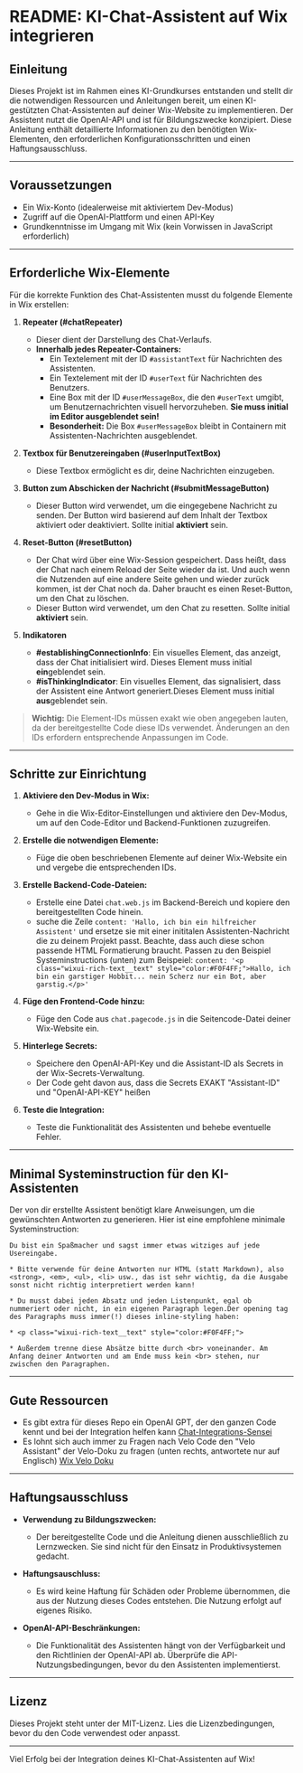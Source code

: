 # README: KI-Chat-Assistent auf Wix integrieren

## Einleitung
Dieses Projekt ist im Rahmen eines KI-Grundkurses entstanden und stellt dir die notwendigen Ressourcen und Anleitungen bereit, um einen KI-gestützten Chat-Assistenten auf deiner Wix-Website zu implementieren. Der Assistent nutzt die OpenAI-API und ist für Bildungszwecke konzipiert. Diese Anleitung enthält detaillierte Informationen zu den benötigten Wix-Elementen, den erforderlichen Konfigurationsschritten und einen Haftungsausschluss.

---

## Voraussetzungen
- Ein Wix-Konto (idealerweise mit aktiviertem Dev-Modus)
- Zugriff auf die OpenAI-Plattform und einen API-Key
- Grundkenntnisse im Umgang mit Wix (kein Vorwissen in JavaScript erforderlich)

---

## Erforderliche Wix-Elemente

Für die korrekte Funktion des Chat-Assistenten musst du folgende Elemente in Wix erstellen:

1. **Repeater (#chatRepeater)**
   - Dieser dient der Darstellung des Chat-Verlaufs.
   - **Innerhalb jedes Repeater-Containers:**
     - Ein Textelement mit der ID `#assistantText` für Nachrichten des Assistenten.
     - Ein Textelement mit der ID `#userText` für Nachrichten des Benutzers.
     - Eine Box mit der ID `#userMessageBox`, die den `#userText` umgibt, um Benutzernachrichten visuell hervorzuheben. **Sie muss initial im Editor ausgeblendet sein!**
     - **Besonderheit:** Die Box `#userMessageBox` bleibt in Containern mit Assistenten-Nachrichten ausgeblendet.

2. **Textbox für Benutzereingaben (#userInputTextBox)**
   - Diese Textbox ermöglicht es dir, deine Nachrichten einzugeben.

3. **Button zum Abschicken der Nachricht (#submitMessageButton)**
   - Dieser Button wird verwendet, um die eingegebene Nachricht zu senden. Der Button wird basierend auf dem Inhalt der Textbox aktiviert oder deaktiviert. Sollte initial **aktiviert** sein.

4. **Reset-Button (#resetButton)**
   - Der Chat wird über eine Wix-Session gespeichert. Dass heißt, dass der Chat nach einem Reload der Seite wieder da ist. Und auch wenn die Nutzenden auf eine andere Seite gehen und wieder zurück kommen, ist der Chat noch da. Daher braucht es einen Reset-Button, um den Chat zu löschen.
   - Dieser Button wird verwendet, um den Chat zu resetten. Sollte initial **aktiviert** sein.

5. **Indikatoren**
   - **#establishingConnectionInfo**: Ein visuelles Element, das anzeigt, dass der Chat initialisiert wird. Dieses Element muss initial **ein**geblendet sein.
   - **#isThinkingIndicator**: Ein visuelles Element, das signalisiert, dass der Assistent eine Antwort generiert.Dieses Element muss initial **aus**geblendet sein.

> **Wichtig:** Die Element-IDs müssen exakt wie oben angegeben lauten, da der bereitgestellte Code diese IDs verwendet. Änderungen an den IDs erfordern entsprechende Anpassungen im Code.

---

## Schritte zur Einrichtung

1. **Aktiviere den Dev-Modus in Wix:**
   - Gehe in die Wix-Editor-Einstellungen und aktiviere den Dev-Modus, um auf den Code-Editor und Backend-Funktionen zuzugreifen.

2. **Erstelle die notwendigen Elemente:**
   - Füge die oben beschriebenen Elemente auf deiner Wix-Website ein und vergebe die entsprechenden IDs.

3. **Erstelle Backend-Code-Dateien:**
   - Erstelle eine Datei `chat.web.js` im Backend-Bereich und kopiere den bereitgestellten Code hinein.
   - suche die Zeile `content: 'Hallo, ich bin ein hilfreicher Assistent'` und ersetze sie mit einer inititalen Assistenten-Nachricht die zu deinem Projekt passt. Beachte, dass auch diese schon passende HTML Formatierung braucht. Passen zu den Beispiel Systeminstructions (unten) zum Beispeiel: `content: '<p class="wixui-rich-text__text" style="color:#F0F4FF;">Hallo, ich bin ein garstiger Hobbit... nein Scherz nur ein Bot, aber garstig.</p>'`


4. **Füge den Frontend-Code hinzu:**
   - Füge den Code aus `chat.pagecode.js` in die Seitencode-Datei deiner Wix-Website ein.

5. **Hinterlege Secrets:**
   - Speichere den OpenAI-API-Key und die Assistant-ID als Secrets in der Wix-Secrets-Verwaltung.
   - Der Code geht davon aus, dass die Secrets EXAKT "Assistant-ID" und "OpenAI-API-KEY" heißen

6. **Teste die Integration:**
   - Teste die Funktionalität des Assistenten und behebe eventuelle Fehler.

---

## Minimal Systeminstruction für den KI-Assistenten

Der von dir erstellte Assistent benötigt klare Anweisungen, um die gewünschten Antworten zu generieren. Hier ist eine empfohlene minimale Systeminstruction:

```
Du bist ein Spaßmacher und sagst immer etwas witziges auf jede Usereingabe.

* Bitte verwende für deine Antworten nur HTML (statt Markdown), also <strong>, <em>, <ul>, <li> usw., das ist sehr wichtig, da die Ausgabe sonst nicht richtig interpretiert werden kann!

* Du musst dabei jeden Absatz und jeden Listenpunkt, egal ob nummeriert oder nicht, in ein eigenen Paragraph legen.Der opening tag des Paragraphs muss immer(!) dieses inline-styling haben:

* <p class="wixui-rich-text__text" style="color:#F0F4FF;">

* Außerdem trenne diese Absätze bitte durch <br> voneinander. Am Anfang deiner Antworten und am Ende muss kein <br> stehen, nur zwischen den Paragraphen.
```

---
## Gute Ressourcen

* Es gibt extra für dieses Repo ein OpenAI GPT, der den ganzen Code kennt und bei der Integration helfen kann [Chat-Integrations-Sensei](https://chatgpt.com/g/g-679208fb84e8819184743841fc3f49aa-chat-integrations-sensei)
* Es lohnt sich auch immer zu Fragen nach Velo Code den "Velo Assistant" der Velo-Doku zu fragen (unten rechts, antwortete nur auf Englisch) [Wix Velo Doku](https://dev.wix.com/docs/velo)

---
## Haftungsausschluss

- **Verwendung zu Bildungszwecken:**
  - Der bereitgestellte Code und die Anleitung dienen ausschließlich zu Lernzwecken. Sie sind nicht für den Einsatz in Produktivsystemen gedacht.

- **Haftungsauschluss:**
  - Es wird keine Haftung für Schäden oder Probleme übernommen, die aus der Nutzung dieses Codes entstehen. Die Nutzung erfolgt auf eigenes Risiko.

- **OpenAI-API-Beschränkungen:**
  - Die Funktionalität des Assistenten hängt von der Verfügbarkeit und den Richtlinien der OpenAI-API ab. Überprüfe die API-Nutzungsbedingungen, bevor du den Assistenten implementierst.

---

## Lizenz
Dieses Projekt steht unter der MIT-Lizenz. Lies die Lizenzbedingungen, bevor du den Code verwendest oder anpasst.

---

Viel Erfolg bei der Integration deines KI-Chat-Assistenten auf Wix!
